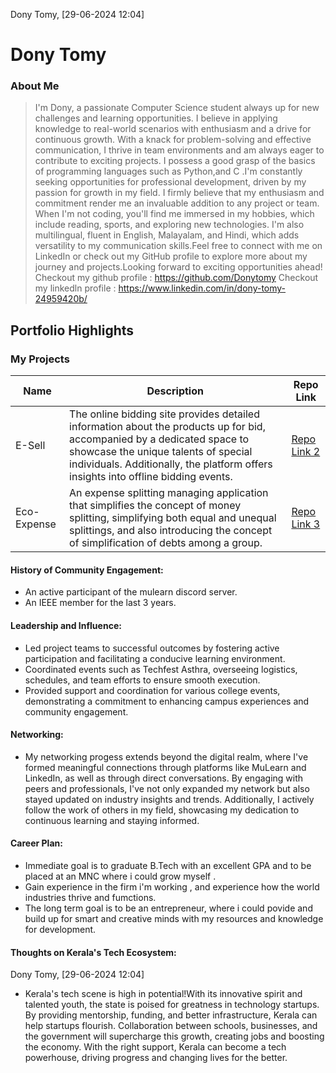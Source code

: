 Dony Tomy, [29-06-2024 12:04]
# Dony Tomy


### About Me
 
>I'm Dony, a passionate Computer Science student always up for new challenges and learning opportunities. I believe in applying knowledge to real-world scenarios with enthusiasm and a drive for continuous growth. With a knack for problem-solving and effective communication, I thrive in team environments and am always eager to contribute to exciting projects.
I possess a good grasp of the basics of programming languages such as Python,and C .I'm constantly seeking opportunities for professional development, driven by my passion for growth in my field. I firmly believe that my enthusiasm and commitment render me an invaluable addition to any project or team.
When I'm not coding, you'll find me immersed in my hobbies, which include reading, sports, and exploring new technologies. I'm also multilingual, fluent in English, Malayalam, and Hindi, which adds versatility to my communication skills.Feel free to connect with me on LinkedIn or check out my GitHub profile to explore more about my journey and projects.Looking forward to exciting opportunities ahead!  
Checkout my github profile : https://github.com/Donytomy 
Checkout my linkedln profile : https://www.linkedin.com/in/dony-tomy-24959420b/  

## Portfolio Highlights

### My Projects

| Name          | Description                                                                                                                   | Repo Link                                                  |
|---------------|-------------------------------------------------------------------------------------------------------------------------------|------------------------------------------------------------|
| E-Sell        | The online bidding site provides detailed information about the products up for bid, accompanied by a dedicated space to showcase the unique talents of special individuals. Additionally, the platform offers insights into offline bidding events.                                     | [Repo Link 2](https://github.com/Esell-bid/Esell)         |
| Eco-Expense   | An expense splitting managing application that simplifies the concept of money splitting, simplifying both equal and unequal splittings, and also introducing the concept of simplification of debts among a group.                                          | [Repo Link 3](https://github.com/adwaith003/eco)          |


#### History of Community Engagement:

-  An active participant of the mulearn discord server.
-  An IEEE member for the last 3 years.

#### Leadership and Influence:

- Led project teams to successful outcomes by fostering active participation and facilitating a conducive learning environment.
- Coordinated events such as Techfest Asthra, overseeing logistics, schedules, and team efforts to ensure smooth execution.
- Provided support and coordination for various college events, demonstrating a commitment to enhancing campus experiences and community engagement.

#### Networking:

- My networking progess extends beyond the digital realm, where I've formed meaningful connections through platforms like MuLearn and LinkedIn, as well as through direct conversations. By engaging with peers and professionals, I've not only expanded my network but also stayed updated on industry insights and trends. Additionally, I actively follow the work of others in my field, showcasing my dedication to continuous learning and staying informed.

#### Career Plan:

- Immediate goal is to graduate B.Tech with an excellent GPA and to be placed at an MNC where i could grow myself .
- Gain experience in the firm i'm working , and experience how the world industries thrive and fumctions.
- The long term goal is to be an entrepreneur, where i could povide and build up for smart and creative minds with my resources and knowledge for development.

#### Thoughts on Kerala's Tech Ecosystem:

Dony Tomy, [29-06-2024 12:04]
- Kerala's tech scene is high in potential!With its innovative spirit and talented youth, the state is poised for greatness in technology startups. By providing mentorship, funding, and better infrastructure, Kerala can help startups flourish. Collaboration between schools, businesses, and the government will supercharge this growth, creating jobs and boosting the economy. With the right support, Kerala can become a tech powerhouse, driving progress and changing lives for the better.
